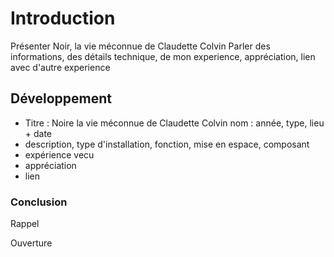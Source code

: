 # Introduction
Présenter Noir, la vie méconnue de Claudette Colvin
Parler des informations, des détails technique, de mon experience, appréciation, lien avec d'autre experience

## Développement
- Titre : Noire la vie méconnue de Claudette Colvin nom : année, type, lieu + date
- description, type d'installation, fonction, mise en espace, composant
- expérience vecu
- appréciation
- lien

### Conclusion
Rappel

Ouverture
